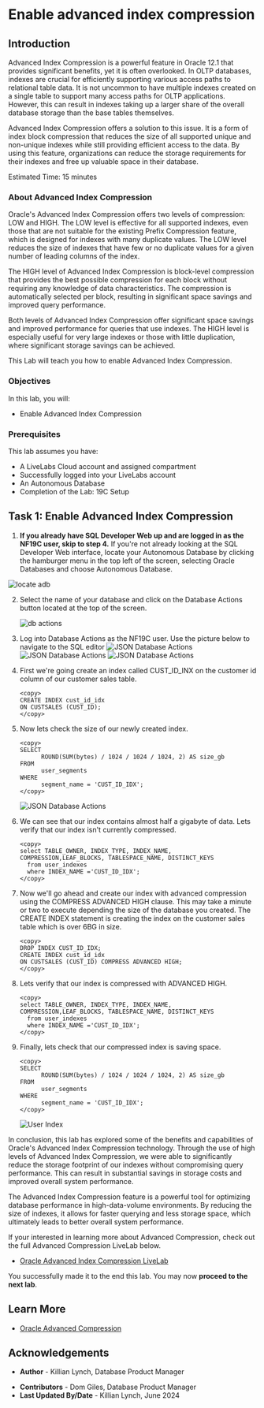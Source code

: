 # Enable advanced index compression 

## Introduction

Advanced Index Compression is a powerful feature in Oracle 12.1 that provides significant benefits, yet it is often overlooked. In OLTP databases, indexes are crucial for efficiently supporting various access paths to relational table data. It is not uncommon to have multiple indexes created on a single table to support many access paths for OLTP applications. However, this can result in indexes taking up a larger share of the overall database storage than the base tables themselves.

Advanced Index Compression offers a solution to this issue. It is a form of index block compression that reduces the size of all supported unique and non-unique indexes while still providing efficient access to the data. By using this feature, organizations can reduce the storage requirements for their indexes and free up valuable space in their database.

Estimated Time: 15 minutes

### About Advanced Index Compression

Oracle's Advanced Index Compression offers two levels of compression: LOW and HIGH. The LOW level is effective for all supported indexes, even those that are not suitable for the existing Prefix Compression feature, which is designed for indexes with many duplicate values. The LOW level reduces the size of indexes that have few or no duplicate values for a given number of leading columns of the index.

The HIGH level of Advanced Index Compression is block-level compression that provides the best possible compression for each block without requiring any knowledge of data characteristics. The compression is automatically selected per block, resulting in significant space savings and improved query performance.

Both levels of Advanced Index Compression offer significant space savings and improved performance for queries that use indexes. The HIGH level is especially useful for very large indexes or those with little duplication, where significant storage savings can be achieved.

 
This Lab will teach you how to enable Advanced Index Compression. 

### Objectives
 
In this lab, you will:
* Enable Advanced Index Compression 

### Prerequisites 
This lab assumes you have:

* A LiveLabs Cloud account and assigned compartment
* Successfully logged into your LiveLabs account
* An Autonomous Database 
* Completion of the Lab: 19C Setup
  
## Task 1: Enable Advanced Index Compression

1. **If you already have SQL Developer Web up and are logged in as the NF19C user, skip to step 4.** If you're not already looking at the SQL Developer Web interface, locate your Autonomous Database by clicking the hamburger menu in the top left of the screen, selecting Oracle Databases and choose Autonomous Database. 
 
  ![locate adb](./images/oci-navigation-adw.png " ")
 
2. Select the name of your database and click on the Database Actions button located at the top of the screen.

   ![db actions](./images/database-actions.png " ")
   
3. Log into Database Actions as the NF19C user. Use the picture below to navigate to the SQL editor
	![JSON Database Actions](./images/db-actions-logout.png)
	![JSON Database Actions](./images/login-db.png)
	![JSON Database Actions](./images/new-sql.png)

4. First we're going create an index called CUST\_ID\_INX on the customer id column of our customer sales table. 

      ```
      <copy>
      CREATE INDEX cust_id_idx
      ON CUSTSALES (CUST_ID);
      </copy>
      ```

5. Now lets check the size of our newly created index.

      ```
      <copy>
      SELECT 
            ROUND(SUM(bytes) / 1024 / 1024 / 1024, 2) AS size_gb
      FROM 
            user_segments
      WHERE 
            segment_name = 'CUST_ID_IDX';
      </copy>
      ```
	![JSON Database Actions](./images/index-size.png)


6. We can see that our index contains almost half a gigabyte of data. Lets verify that our index isn't currently compressed.

      ```
      <copy>
      select TABLE_OWNER, INDEX_TYPE, INDEX_NAME, COMPRESSION,LEAF_BLOCKS, TABLESPACE_NAME, DISTINCT_KEYS
        from user_indexes
        where INDEX_NAME ='CUST_ID_IDX';
      </copy>
      ```

7. Now we'll go ahead and create our index with advanced compression using the COMPRESS ADVANCED HIGH clause. This may take a minute or two to execute depending the size of the database you created. The CREATE INDEX statement is creating the index on the customer sales table which is over 6BG in size.

      ```
      <copy>
      DROP INDEX CUST_ID_IDX;
      CREATE INDEX cust_id_idx
      ON CUSTSALES (CUST_ID) COMPRESS ADVANCED HIGH;
      </copy>
      ```

8. Lets verify that our index is compressed with ADVANCED HIGH. 

      ```
      <copy>
      select TABLE_OWNER, INDEX_TYPE, INDEX_NAME, COMPRESSION,LEAF_BLOCKS, TABLESPACE_NAME, DISTINCT_KEYS
        from user_indexes
        where INDEX_NAME ='CUST_ID_IDX';
      </copy>
      ``` 
9. Finally, lets check that our compressed index is saving space.

      ```
      <copy>
      SELECT 
            ROUND(SUM(bytes) / 1024 / 1024 / 1024, 2) AS size_gb
      FROM 
            user_segments
      WHERE 
            segment_name = 'CUST_ID_IDX';
      </copy>
      ```
      ![User Index](images/user-index.png "User Index")

In conclusion, this lab has explored some of the benefits and capabilities of Oracle's Advanced Index Compression technology. Through the use of high levels of Advanced Index Compression, we were able to significantly reduce the storage footprint of our indexes without compromising query performance. This can result in substantial savings in storage costs and improved overall system performance.

The Advanced Index Compression feature is a powerful tool for optimizing database performance in high-data-volume environments. By reducing the size of indexes, it allows for faster querying and less storage space, which ultimately leads to better overall system performance. 

If your interested in learning more about Advanced Compression, check out the full Advanced Compression LiveLab below.

* [Oracle Advanced Index Compression LiveLab](https://livelabs.oracle.com/pls/apex/r/dbpm/livelabs/view-workshop?wid=1017&clear=RR,180&session=115125103779999) 

You successfully made it to the end this lab. You may now **proceed to the next lab**.    

## Learn More

* [Oracle Advanced Compression](https://www.oracle.com/technetwork/database/options/compression/advanced-compression-wp-12c-1896128.pdf) 
 
## Acknowledgements

- **Author** - Killian Lynch, Database Product Manager
* **Contributors** - Dom Giles, Database Product Manager
* **Last Updated By/Date** -  Killian Lynch, June 2024